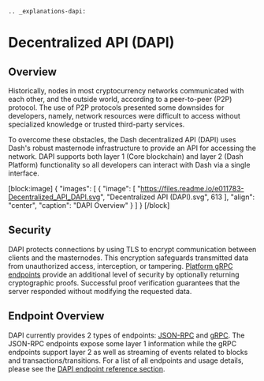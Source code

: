 ```{eval-rst}
.. _explanations-dapi:
```

# Decentralized API (DAPI)

## Overview

Historically, nodes in most cryptocurrency networks communicated with each other, and the outside world, according to a peer-to-peer (P2P) protocol. The use of P2P protocols presented some downsides for developers, namely, network resources were difficult to access without specialized knowledge or trusted third-party services.

To overcome these obstacles, the Dash decentralized API (DAPI) uses Dash's robust masternode infrastructure to provide an API for accessing the network. DAPI supports both layer 1 (Core blockchain) and layer 2 (Dash Platform) functionality so all developers can interact with Dash via a single interface.

[block:image]
{
  "images": [
    {
      "image": [
        "https://files.readme.io/e011783-Decentralized_API_DAPI.svg",
        "Decentralized API (DAPI).svg",
        613
      ],
      "align": "center",
      "caption": "DAPI Overview"
    }
  ]
}
[/block]

## Security

DAPI protects connections by using TLS to encrypt communication between clients and the masternodes. This encryption safeguards transmitted data from unauthorized access, interception, or tampering. [Platform gRPC endpoints](../reference/dapi-endpoints-platform-endpoints.md) provide an additional level of security by optionally returning cryptographic proofs. Successful proof verification guarantees that the server responded without modifying the requested data.

## Endpoint Overview

DAPI currently provides 2 types of endpoints: [JSON-RPC](https://www.jsonrpc.org/) and [gRPC](https://grpc.io/docs/guides/). The JSON-RPC endpoints expose some layer 1 information while the gRPC endpoints support layer 2 as well as streaming of events related to blocks and transactions/transitions. For a list of all endpoints and usage details, please see the [DAPI endpoint reference section](../reference/dapi-endpoints.md).